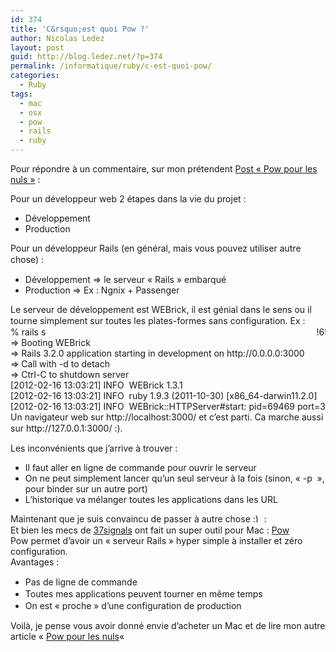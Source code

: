 ```yaml
---
id: 374
title: 'C&rsquo;est quoi Pow ?'
author: Nicolas Ledez
layout: post
guid: http://blog.ledez.net/?p=374
permalink: /informatique/ruby/c-est-quoi-pow/
categories:
  - Ruby
tags:
  - mac
  - osx
  - pow
  - rails
  - ruby
---
```

Pour répondre à un commentaire, sur mon prétendent [Post &laquo;&nbsp;Pow pour les nuls&nbsp;&raquo;][1] :

Pour un développeur web 2 étapes dans la vie du projet :

  * Développement
  * Production

<!--more-->

  
<span class="Apple-style-span" style="line-height: 18px;">Pour un développeur Rails (en général, mais vous pouvez utiliser autre chose) :</span>

  * Développement => le serveur &laquo;&nbsp;Rails&nbsp;&raquo; embarqué
  * Production => Ex : Ngnix + Passenger

<div>
  <span class="Apple-style-span" style="line-height: 18px;">Le serveur de développement est WEBrick, il est génial dans le sens ou il tourne simplement sur toutes les plates-formes sans configuration. Ex :</span>
</div>

<div class="codecolorer-container bash default" style="overflow:auto;white-space:nowrap;">
  <div class="bash codecolorer">
    <span class="sy0">%</span> rails s &nbsp; &nbsp; &nbsp; &nbsp; &nbsp; &nbsp; &nbsp; &nbsp; &nbsp; &nbsp; &nbsp; &nbsp; &nbsp; &nbsp; &nbsp; &nbsp; &nbsp; &nbsp; &nbsp; &nbsp; &nbsp; &nbsp; &nbsp; &nbsp; &nbsp; &nbsp; &nbsp; &nbsp; &nbsp; &nbsp; &nbsp; &nbsp; &nbsp; &nbsp; &nbsp; &nbsp; &nbsp; &nbsp; &nbsp; &nbsp; &nbsp; &nbsp; &nbsp; &nbsp; &nbsp; &nbsp; &nbsp; &nbsp; &nbsp; &nbsp; &nbsp; &nbsp; &nbsp; &nbsp; &nbsp;<span class="sy0">!</span><span class="nu0">6566</span><br /> =<span class="sy0">></span> Booting WEBrick<br /> =<span class="sy0">></span> Rails 3.2.0 application starting <span class="kw1">in</span> development on http:<span class="sy0">//</span>0.0.0.0:<span class="nu0">3000</span><br /> =<span class="sy0">></span> Call with <span class="re5">-d</span> to detach<br /> =<span class="sy0">></span> Ctrl-C to shutdown server<br /> <span class="br0">&#91;</span><span class="nu0">2012</span>-02-<span class="nu0">16</span> <span class="nu0">13</span>:03:<span class="nu0">21</span><span class="br0">&#93;</span> INFO &nbsp;WEBrick 1.3.1<br /> <span class="br0">&#91;</span><span class="nu0">2012</span>-02-<span class="nu0">16</span> <span class="nu0">13</span>:03:<span class="nu0">21</span><span class="br0">&#93;</span> INFO &nbsp;ruby 1.9.3 <span class="br0">&#40;</span><span class="nu0">2011</span>-<span class="nu0">10</span>-<span class="nu0">30</span><span class="br0">&#41;</span> <span class="br0">&#91;</span>x86_64-darwin11.2.0<span class="br0">&#93;</span><br /> <span class="br0">&#91;</span><span class="nu0">2012</span>-02-<span class="nu0">16</span> <span class="nu0">13</span>:03:<span class="nu0">21</span><span class="br0">&#93;</span> INFO &nbsp;WEBrick::HTTPServer<span class="co0">#start: pid=69469 port=3000</span>
  </div>
</div>

<div>
  <span class="Apple-style-span" style="line-height: 18px;">Un navigateur web sur http://localhost:3000/ et c&rsquo;est parti. Ca marche aussi sur http://127.0.0.1:3000/ :).</span>
</div>

<div>
</div>

<div>
  <p>
    Les inconvénients que j&rsquo;arrive à trouver :
  </p>
  
  <ul>
    <li>
      Il faut aller en ligne de commande pour ouvrir le serveur
    </li>
    <li>
      On ne peut simplement lancer qu&rsquo;un seul serveur à la fois (sinon, &laquo;&nbsp;-p <un autre port>&nbsp;&raquo;, pour binder sur un autre port)
    </li>
    <li>
      L&rsquo;historique va mélanger toutes les applications dans les URL
    </li>
  </ul>
  
  <div>
    <span class="Apple-style-span" style="line-height: 18px;">Maintenant que je suis convaincu de passer à autre chose <img src="https://blog.ledez.net/wp-includes/images/smilies/simple-smile.png" alt=":)" class="wp-smiley" style="height: 1em; max-height: 1em;" /> :</span>
  </div>
</div>

<div>
</div>

<div>
  Et bien les mecs de <a title="site de 37signals" href="http://37signals.com/">37signals</a> ont fait un super outil pour Mac : <a title="Le site de Pow" href="http://pow.cx/">Pow</a>
</div>

<div>
</div>

<div>
  Pow permet d&rsquo;avoir un &laquo;&nbsp;serveur Rails&nbsp;&raquo; hyper simple à installer et zéro configuration.
</div>

<div>
</div>

<div>
  Avantages :
</div>

<div>
  <ul>
    <li>
      <span class="Apple-style-span" style="line-height: 19px;">Pas de ligne de commande</span>
    </li>
    <li>
      <span class="Apple-style-span" style="line-height: 19px;">Toutes mes applications peuvent tourner en même temps</span>
    </li>
    <li>
      <span class="Apple-style-span" style="line-height: 19px;">On est &laquo;&nbsp;proche&nbsp;&raquo; d&rsquo;une configuration de production</span>
    </li>
  </ul>
  
  <div>
    Voilà, je pense vous avoir donné envie d&rsquo;acheter un Mac et de lire mon autre article &laquo;&nbsp;<a title="Pow pour les nuls" href="http://blog.ledez.net/informatique/tips/pow-pour-les-nuls/">Pow pour les nuls</a>&laquo;&nbsp;
  </div>
</div>

 [1]: http://blog.ledez.net/informatique/tips/pow-pour-les-nuls/ "Pow pour les nuls"
